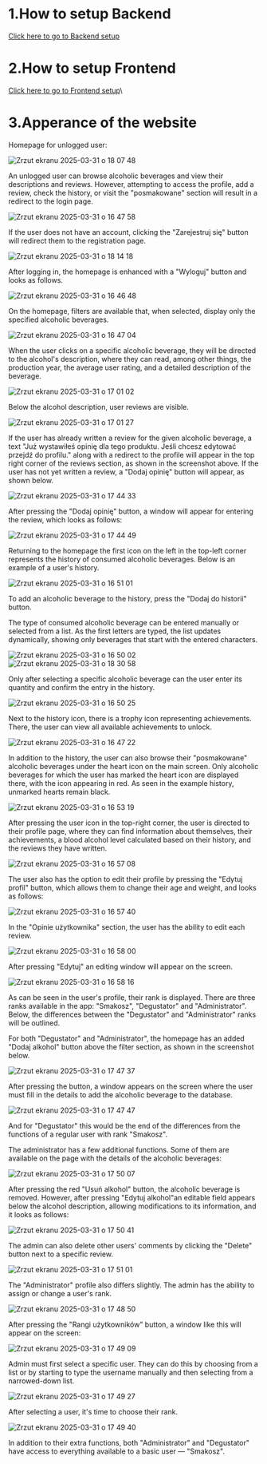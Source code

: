 # 1.How to setup Backend
[Click here to go to Backend setup](./Backend/)

# 2.How to setup Frontend
[Click here to go to Frontend setup](./Frontend/)\

# 3.Apperance of the website

Homepage for unlogged user:

![Zrzut ekranu 2025-03-31 o 18 07 48](https://github.com/user-attachments/assets/d8ae7c64-06a9-479d-9469-227dce03988b)

An unlogged user can browse alcoholic beverages and view their descriptions and reviews. However, attempting to access the profile, add a review, check the history, or visit the "posmakowane" section will result in a redirect to the login page.

![Zrzut ekranu 2025-03-31 o 16 47 58](https://github.com/user-attachments/assets/88c520ac-f6e5-4902-82c6-b49720d69ee3)

If the user does not have an account, clicking the "Zarejestruj się" button will redirect them to the registration page.

![Zrzut ekranu 2025-03-31 o 18 14 18](https://github.com/user-attachments/assets/247cb866-2ab2-4a96-b280-1b0091073e8e)

After logging in, the homepage is enhanced with a "Wyloguj" button and looks as follows.

![Zrzut ekranu 2025-03-31 o 16 46 48](https://github.com/user-attachments/assets/eb050a6f-2073-49f6-8327-52fe365523cd)

On the homepage, filters are available that, when selected, display only the specified alcoholic beverages.

![Zrzut ekranu 2025-03-31 o 16 47 04](https://github.com/user-attachments/assets/c833edcf-f1f8-46db-a8da-149ac9719f9a)

When the user clicks on a specific alcoholic beverage, they will be directed to the alcohol's description, where they can read, among other things, the production year, the average user rating, and a detailed description of the beverage.

![Zrzut ekranu 2025-03-31 o 17 01 02](https://github.com/user-attachments/assets/5466f316-9024-4fec-93a0-2876aef83b35)

Below the alcohol description, user reviews are visible.

![Zrzut ekranu 2025-03-31 o 17 01 27](https://github.com/user-attachments/assets/0c1cf92e-50d7-48c1-9900-4c627095ad76)

If the user has already written a review for the given alcoholic beverage, a text "Już wystawiłeś opinię dla tego produktu. Jeśli chcesz edytować przejdź do profilu." along with a redirect to the profile will appear in the top right corner of the reviews section, as shown in the screenshot above. If the user has not yet written a review, a "Dodaj opinię" button will appear, as shown below.

![Zrzut ekranu 2025-03-31 o 17 44 33](https://github.com/user-attachments/assets/3e45af8c-86a0-4077-8de2-735862ada068)

After pressing the "Dodaj opinię" button, a window will appear for entering the review, which looks as follows:

![Zrzut ekranu 2025-03-31 o 17 44 49](https://github.com/user-attachments/assets/ded3bae0-e98c-4cb4-94ca-e4e609f404ec)

Returning to the homepage the first icon on the left in the top-left corner represents the history of consumed alcoholic beverages. Below is an example of a user's history.

![Zrzut ekranu 2025-03-31 o 16 51 01](https://github.com/user-attachments/assets/9d956a78-b87b-4bd8-9415-d8ee8edeef1c)

To add an alcoholic beverage to the history, press the "Dodaj do historii" button. 

The type of consumed alcoholic beverage can be entered manually or selected from a list. As the first letters are typed, the list updates dynamically, showing only beverages that start with the entered characters.

![Zrzut ekranu 2025-03-31 o 16 50 02](https://github.com/user-attachments/assets/8aaac18f-af2d-4fdb-a2f7-15636187415c) ![Zrzut ekranu 2025-03-31 o 18 30 58](https://github.com/user-attachments/assets/3f53def7-e3ba-49ac-bd2d-3c70e4276ee8)

Only after selecting a specific alcoholic beverage can the user enter its quantity and confirm the entry in the history.

![Zrzut ekranu 2025-03-31 o 16 50 25](https://github.com/user-attachments/assets/97bcc583-8f71-4d57-8230-373e78a84916)

Next to the history icon, there is a trophy icon representing achievements. There, the user can view all available achievements to unlock.

![Zrzut ekranu 2025-03-31 o 16 47 22](https://github.com/user-attachments/assets/108a4031-1ea9-457f-9f49-3bb5948cce5a)

In addition to the history, the user can also browse their "posmakowane" alcoholic beverages under the heart icon on the main screen. Only alcoholic beverages for which the user has marked the heart icon are displayed there, with the icon appearing in red. As seen in the example history, unmarked hearts remain black.

![Zrzut ekranu 2025-03-31 o 16 53 19](https://github.com/user-attachments/assets/b2fbb0af-e87b-4e69-814f-b8cb8791696d)

After pressing the user icon in the top-right corner, the user is directed to their profile page, where they can find information about themselves, their achievements, a blood alcohol level calculated based on their history, and the reviews they have written.

![Zrzut ekranu 2025-03-31 o 16 57 08](https://github.com/user-attachments/assets/9cc70a75-ee3c-4fb9-b825-aa2ba8de0fd8)

The user also has the option to edit their profile by pressing the "Edytuj profil" button, which allows them to change their age and weight, and looks as follows:

![Zrzut ekranu 2025-03-31 o 16 57 40](https://github.com/user-attachments/assets/69ae16da-8f37-4457-b9fb-e408aae84365)

In the "Opinie użytkownika" section, the user has the ability to edit each review.

![Zrzut ekranu 2025-03-31 o 16 58 00](https://github.com/user-attachments/assets/60ef3d2d-bff8-4f58-8584-6aba76c1a6bb)

After pressing "Edytuj" an editing window will appear on the screen.

![Zrzut ekranu 2025-03-31 o 16 58 16](https://github.com/user-attachments/assets/739a710c-4bed-447a-97c6-50eb408b1cba)

As can be seen in the user's profile, their rank is displayed. There are three ranks available in the app: "Smakosz", "Degustator" and "Administrator". Below, the differences between the "Degustator" and "Administrator" ranks will be outlined.

For both "Degustator" and "Administrator", the homepage has an added "Dodaj alkohol" button above the filter section, as shown in the screenshot below.

![Zrzut ekranu 2025-03-31 o 17 47 37](https://github.com/user-attachments/assets/891d3a11-a7da-4f80-9076-8ffd033c0b5c)

After pressing the button, a window appears on the screen where the user must fill in the details to add the alcoholic beverage to the database.

![Zrzut ekranu 2025-03-31 o 17 47 47](https://github.com/user-attachments/assets/706fedc8-8610-4313-8012-ff631206f08c)

And for "Degustator" this would be the end of the differences from the functions of a regular user with rank "Smakosz".

The administrator has a few additional functions. Some of them are available on the page with the details of the alcoholic beverages:

![Zrzut ekranu 2025-03-31 o 17 50 07](https://github.com/user-attachments/assets/4b3f1708-6165-4ee5-986b-32e71ae47999)

After pressing the red "Usuń alkohol" button, the alcoholic beverage is removed. However, after pressing "Edytuj alkohol"an editable field appears below the alcohol description, allowing modifications to its information, and it looks as follows:

![Zrzut ekranu 2025-03-31 o 17 50 41](https://github.com/user-attachments/assets/69f67bcb-94bc-4898-99bc-fd03428a78d9)

The admin can also delete other users' comments by clicking the "Delete" button next to a specific review.

![Zrzut ekranu 2025-03-31 o 17 51 01](https://github.com/user-attachments/assets/adad4b56-253a-4789-bd7c-16e88d0d6758)

The "Administrator" profile also differs slightly. The admin has the ability to assign or change a user's rank.

![Zrzut ekranu 2025-03-31 o 17 48 50](https://github.com/user-attachments/assets/05761003-f687-4d79-bde3-be1c3ff2b059)

After pressing the "Rangi użytkowników" button, a window like this will appear on the screen:

![Zrzut ekranu 2025-03-31 o 17 49 09](https://github.com/user-attachments/assets/1357a577-a9cc-4315-b6f9-27bc38207909)

Admin must first select a specific user. They can do this by choosing from a list or by starting to type the username manually and then selecting from a narrowed-down list.

![Zrzut ekranu 2025-03-31 o 17 49 27](https://github.com/user-attachments/assets/8f2eb6b5-ae13-49f6-b1b4-1d1f861f3feb)

After selecting a user, it's time to choose their rank.

![Zrzut ekranu 2025-03-31 o 17 49 40](https://github.com/user-attachments/assets/f7ec8119-8eb1-4f25-837d-a510da4c4b9d)

In addition to their extra functions, both "Administrator" and "Degustator" have access to everything available to a basic user — "Smakosz".
